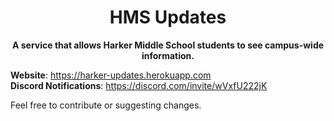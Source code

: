 <h1 align="center">HMS Updates</h1>

<p align="center"><b>A service that allows Harker Middle School students to see campus-wide information.</b></p>

**Website**: https://harker-updates.herokuapp.com \
**Discord Notifications**: https://discord.com/invite/wVxfU222jK

Feel free to contribute or suggesting changes.